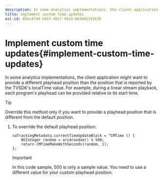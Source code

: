 ```yaml
---
description: In some analytics implementations, the client application might want to provide a different playhead position than the position that is reported by the TVSDK's localTime value. For example, during a linear stream playback, each program's playhead can be provided relative to its start time.
title: Implement custom time updates
exl-id: 85ec4744-541f-451f-95a3-063dd1151635
---
```

# Implement custom time updates{#implement-custom-time-updates}

In some analytics implementations, the client application might want to provide a different playhead position than the position that is reported by the TVSDK's localTime value. For example, during a linear stream playback, each program's playhead can be provided relative to its start time.

>[!TIP]
>
>Override this method only if you want to provide a playhead position that is different from the default position.

1. To override the default playhead position:

   ```
   vaTrackingMetadata.currentTimeUpdateBlock = ^CMTime () { 
       NSInteger random = arc4random() % 500;  
       return CMTimeMakeWithSeconds(random, 1); 
   };
   ```

   >[!IMPORTANT]
   >
   >In this code sample, 500 is only a sample value. You need to use a different value for your custom playhead position.
